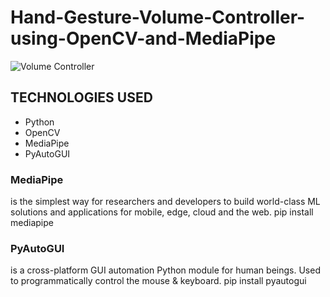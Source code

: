 # Hand-Gesture-Volume-Controller-using-OpenCV-and-MediaPipe
![Volume Controller](https://github.com/rahulbaburaj1/Hand-Gesture-Volume-Controller-using-OpenCV-and-MediaPipe/assets/44516492/78835fc8-e204-4340-9817-12b981f4cab4)

## TECHNOLOGIES USED
*  Python
*  OpenCV
*  MediaPipe
*  PyAutoGUI
### MediaPipe
  is the simplest way for researchers and developers to build world-class ML solutions and applications for mobile, edge, cloud and the web.
  pip install mediapipe
### PyAutoGUI 
is a cross-platform GUI automation Python module for human beings. Used to programmatically control the mouse & keyboard.
  pip install pyautogui
